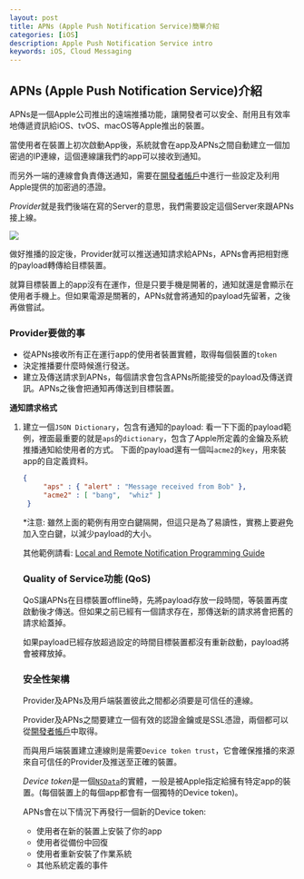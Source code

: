 ```yaml
---
layout: post
title: APNs (Apple Push Notification Service)簡單介紹
categories: [iOS]
description: Apple Push Notification Service intro
keywords: iOS, Cloud Messaging
---
```


## APNs (Apple Push Notification Service)介紹
APNs是一個Apple公司推出的遠端推播功能，讓開發者可以安全、耐用且有效率地傳遞資訊給iOS、tvOS、macOS等Apple推出的裝置。

當使用者在裝置上初次啟動App後，系統就會在app及APNs之間自動建立一個加密過的IP連線，這個連線讓我們的app可以接收到通知。

而另外一端的連線會負責傳送通知，需要在[開發者帳戶](https://idmsa.apple.com/IDMSWebAuth/signin?appIdKey=891bd3417a7776362562d2197f89480a8547b108fd934911bcbea0110d07f757&path=%2Faccount%2F&rv=1)中進行一些設定及利用Apple提供的加密過的憑證。

*Provider*就是我們後端在寫的Server的意思，我們需要設定這個Server來跟APNs接上線。

![](https://i.imgur.com/Eq8zv1F.png)

做好推播的設定後，Provider就可以推送通知請求給APNs，APNs會再把相對應的payload轉傳給目標裝置。

就算目標裝置上的app沒有在運作，但是只要手機是開著的，通知就還是會顯示在使用者手機上。但如果電源是關著的，APNs就會將通知的payload先留著，之後再做嘗試。

### Provider要做的事
* 從APNs接收所有正在運行app的使用者裝置實體，取得每個裝置的`token`
* 決定推播要什麼時候進行發送。
* 建立及傳送請求到APNs，每個請求會包含APNs所能接受的payload及傳送資訊。APNs之後會把通知再傳送到目標裝置。

**通知請求格式**
1. 建立一個`JSON Dictionary`，包含有通知的payload:
   看一下下面的payload範例，裡面最重要的就是`aps`的`dictionary`，包含了Apple所定義的金鑰及系統推播通知給使用者的方式。
   下面的payload還有一個叫`acme2`的`key`，用來裝app的自定義資料。   
   ```json
   {
        "aps" : { "alert" : "Message received from Bob" },
        "acme2" : [ "bang",  "whiz" ]
    }
   ```
   *注意: 雖然上面的範例有用空白鍵隔開，但這只是為了易讀性，實務上要避免加入空白鍵，以減少payload的大小。
   
   其他範例請看: [Local and Remote Notification Programming Guide](https://developer.apple.com/library/archive/documentation/NetworkingInternet/Conceptual/RemoteNotificationsPG/CreatingtheNotificationPayload.html#//apple_ref/doc/uid/TP40008194-CH10-SW1)

   ### Quality of Service功能 (QoS)
   QoS讓APNs在目標裝置offline時，先將payload存放一段時間，等裝置再度啟動後才傳送。但如果之前已經有一個請求存在，那傳送新的請求將會把舊的請求給蓋掉。

   如果payload已經存放超過設定的時間目標裝置都沒有重新啟動，payload將會被釋放掉。

   ### 安全性架構
   Provider及APNs及用戶端裝置彼此之間都必須要是可信任的連線。

   Provider及APNs之間要建立一個有效的認證金鑰或是SSL憑證，兩個都可以從[開發者帳戶](https://idmsa.apple.com/IDMSWebAuth/signin?appIdKey=891bd3417a7776362562d2197f89480a8547b108fd934911bcbea0110d07f757&path=%2Faccount%2F&rv=1)中取得。

   而與用戶端裝置建立連線則是需要`Device token trust`，它會確保推播的來源來自可信任的Provider及推送至正確的裝置。

   *Device token*是一個[`NSData`](https://developer.apple.com/library/archive/documentation/LegacyTechnologies/WebObjects/WebObjects_3.5/Reference/Frameworks/ObjC/Foundation/Classes/NSDataClassCluster/Description.html#//apple_ref/occ/cl/NSData)的實體，一般是被Apple指定給擁有特定app的裝置。(每個裝置上的每個app都會有一個獨特的Device token)。

   APNs會在以下情況下再發行一個新的Device token:
   * 使用者在新的裝置上安裝了你的app
   * 使用者從備份中回復
   * 使用者重新安裝了作業系統
   * 其他系統定義的事件

